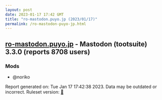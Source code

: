 ```yaml
---
layout: post
date: 2023-01-17 17:42 GMT
title: "ro-mastodon.puyo.jp (2023/01/17)"
permalink: /ro-mastodon-puyo-jp.html
---
```


## [ro-mastodon.puyo.jp](https://ro-mastodon.puyo.jp) - Mastodon (tootsuite) 3.3.0 (reports 8708 users)

### Mods
 * @noriko

Report generated on: Tue Jan 17 17:42:38 2023. Data may be outdated or incorrect.
Ruleset version: [🧁](/version-cupcake)
